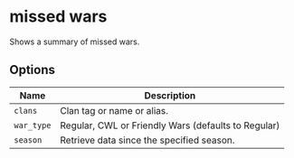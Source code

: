 # missed wars

Shows a summary of missed wars.

## Options

| Name       | Description                                         |
| ---------- | --------------------------------------------------- |
| `clans`    | Clan tag or name or alias.                          |
| `war_type` | Regular, CWL or Friendly Wars (defaults to Regular) |
| `season`   | Retrieve data since the specified season.           |
